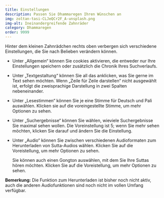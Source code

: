 ```yaml
---
title: Einstellungen
description: Passen Sie Dhammaregen Ihren Wünschen an
img: zoltan-tasi-CLJeQCr2F_A-unsplash.png
img-alt: Ineinandergreifende Zahnräder
category: Dhammaregen
order: 9999
---
```


Hinter dem kleinen Zahnrädchen rechts oben verbergen sich verschiedene Einstellungen, die Sie nach Belieben verändern können.

- Unter „Allgemein“ können Sie cookies aktivieren, die entweder nur Ihre Einstellungen speichern oder zusätzlich die Chronik Ihres Suchverlaufs.
- Unter „Textgestaltung“ können Sie all das anklicken, was Sie gerne im Text sehen möchten. Wenn „Zeile für Zeile darstellen“ nicht ausgewählt ist, erfolgt die zweisprachige Darstellung in zwei Spalten nebeneinander.
- Unter „Lesestimmen“ können Sie je eine Stimme für Deutsch und Pali auswählen. Klicken sie auf die voreingestellte Stimme, um mehr Optionen zu sehen.
- Unter „Suchergebnisse“ können Sie wählen, wieviele Suchergebnisse Sie maximal sehen wollen. Die Voreinstellung ist 5; wenn Sie mehr sehen möchten, klicken Sie darauf und ändern Sie die Einstellung.
- Unter „Audio“ können Sie zwischen verschiedenen Audioformaten zum Herunterladen von Sutta-Audios wählen. Klicken Sie auf die Voreistellung, um mehr Optionen zu sehen.
  
  Sie können auch einen Gongton auswählen, mit dem Sie Ihre Suttas hören möchten. Klicken Sie auf die Voreistellung, um mehr Optionen zu sehen.

**Bemerkung:** Die Funktion zum Herunterladen ist bisher noch nicht aktiv, auch die anderen Audiofunktionen sind noch nicht im vollen Umfang verfügbar.

